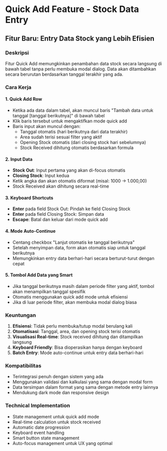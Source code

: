 # Quick Add Feature - Stock Data Entry

## Fitur Baru: Entry Data Stock yang Lebih Efisien

### Deskripsi

Fitur Quick Add memungkinkan penambahan data stock secara langsung di bawah tabel tanpa perlu membuka modal dialog. Data akan ditambahkan secara berurutan berdasarkan tanggal terakhir yang ada.

### Cara Kerja

#### 1. **Quick Add Row**

- Ketika ada data dalam tabel, akan muncul baris "Tambah data untuk tanggal [tanggal berikutnya]" di bawah tabel
- Klik baris tersebut untuk mengaktifkan mode quick add
- Baris input akan muncul dengan:
  - Tanggal otomatis (hari berikutnya dari data terakhir)
  - Area sudah terisi sesuai filter yang aktif
  - Opening Stock otomatis (dari closing stock hari sebelumnya)
  - Stock Received dihitung otomatis berdasarkan formula

#### 2. **Input Data**

- **Stock Out**: Input pertama yang akan di-focus otomatis
- **Closing Stock**: Input kedua
- Ketik angka dan akan otomatis diformat (misal: 1000 → 1.000,00)
- Stock Received akan dihitung secara real-time

#### 3. **Keyboard Shortcuts**

- **Enter** pada field Stock Out: Pindah ke field Closing Stock
- **Enter** pada field Closing Stock: Simpan data
- **Escape**: Batal dan keluar dari mode quick add

#### 4. **Mode Auto-Continue**

- Centang checkbox "Lanjut otomatis ke tanggal berikutnya"
- Setelah menyimpan data, form akan otomatis siap untuk tanggal berikutnya
- Memungkinkan entry data berhari-hari secara berturut-turut dengan cepat

#### 5. **Tombol Add Data yang Smart**

- Jika tanggal berikutnya masih dalam periode filter yang aktif, tombol akan menampilkan tanggal spesifik
- Otomatis menggunakan quick add mode untuk efisiensi
- Jika di luar periode filter, akan membuka modal dialog biasa

### Keuntungan

1. **Efisiensi**: Tidak perlu membuka/tutup modal berulang kali
2. **Otomatisasi**: Tanggal, area, dan opening stock terisi otomatis
3. **Visualisasi Real-time**: Stock received dihitung dan ditampilkan langsung
4. **Keyboard Friendly**: Bisa dioperasikan hanya dengan keyboard
5. **Batch Entry**: Mode auto-continue untuk entry data berhari-hari

### Kompatibilitas

- Terintegrasi penuh dengan sistem yang ada
- Menggunakan validasi dan kalkulasi yang sama dengan modal form
- Data tersimpan dalam format yang sama dengan metode entry lainnya
- Mendukung dark mode dan responsive design

### Technical Implementation

- State management untuk quick add mode
- Real-time calculation untuk stock received
- Automatic date progression
- Keyboard event handling
- Smart button state management
- Auto-focus management untuk UX yang optimal
